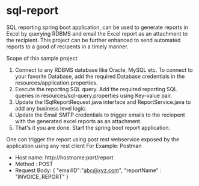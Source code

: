 # sql-report
SQL reporting spring boot application, can be used to generate reports in Excel by querying RDBMS and email the Excel report as an attachment to the recipient. This project can be further enhanced to send automated reports to a good of recipents in a timely manner. 


Scope of this sample project
1. Connect to any RDBMS database like Oracle, MySQL etc. To connect to your favorite Database, add the required Database credentials in the resources/application.properties.
2. Execute the reporting SQL query. Add the required reporting SQL queries in resources/sql-query.properties using Key-value pair.
3. Update the ISqlReportRequest.java interface and ReportService.java to add any business level logic.
4. Update the Email SMTP credentials to trigger emails to the reciepent with the generated excel reports as an attachment.
5. That's it you are done. Start the spring boot report application.

One can trigger the report using post rest webservice exposed by the application using any rest client For Example: Postman
  - Host name: http://hostname:port/report
  - Method : POST
  - Request Body:
     {
      "emailID":"abc@xyz.com",
      "reportName" : "INVOICE_REPORT"
     }
    
